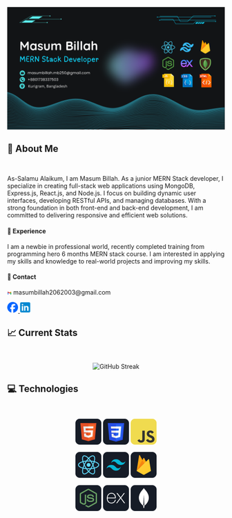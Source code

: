 <a href="https://www.linkedin.com/in/masum-billah-155492261/">
    <img src="/images/banner.png" />
</a>

## :raising_hand: About Me

<br/>
<p>
As-Salamu Alaikum, I am Masum Billah. As a junior MERN Stack developer, I specialize in creating full-stack web applications using MongoDB, Express.js, React.js, and Node.js. I focus on building dynamic user interfaces, developing RESTful APIs, and managing databases. With a strong foundation in both front-end and back-end development, I am committed to delivering responsive and efficient web solutions.
</p>

#### 🌟 Experience

I am a newbie in professional world, recently completed training from programming hero 6 months MERN stack course. I am interested in applying my skills and knowledge to real-world projects and improving my skills.
<br/>

#### 🌟 Contact

<p>
<span>
     <img width="2%" height="2%" src="/images/email.png"/>
</span>    <span>
     masumbillah2062003@gmail.com
</span>
</p>
<p>
<a href="https://web.facebook.com/profile.php?id=100073778886120">
     <img width="5%" height="5%" src="/images/facebook.png" />
     
</a>
<a href="https://www.linkedin.com/in/masum-billah-155492261/">
    <img width="5%" height="5%" src="/images/linkedin.png"/>
     
</a>
</p>

## :chart_with_upwards_trend: Current Stats

<br/>
<p align="center">
   <img width="70%" src="https://streak-stats.demolab.com?user=Masumbillah2062003&theme=whatsapp-dark2&border_radius=5&exclude_days=Fri" alt="GitHub Streak" />
</p>

## :computer: Technologies

<br/>

<p align="center">
<img src="/images/skill/HTML.png"/>
<img src="/images/skill/css.png"/>
<img src="/images/skill/JavaScript.png"/>
</p>
<p align="center">
<img src="/images/skill/react.png"/>
<img src="/images/skill/tailwind.png"/>
<img src="/images/skill/firebase.png"/>
</p>
<p align="center">
<img src="/images/skill/node.png"/>
<img src="/images/skill/express.png"/>
<img src="/images/skill/mongo.png"/>
</p>
<br/>
